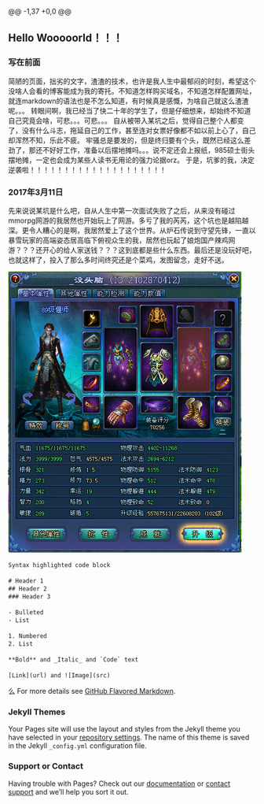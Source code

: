 @@ -1,37 +0,0 @@
## Hello Wooooorld！！！
### 写在前面
简陋的页面，拙劣的文字，渣渣的技术，也许是我人生中最郁闷的时刻，希望这个没啥人会看的博客能成为我的寄托。不知道怎样购买域名，不知道怎样配置网址，就连markdown的语法也是不怎么知道，有时候真是感慨，为啥自己就这么渣渣呢。。。
转眼间啊，我已经当了快二十年的学生了，但是仔细想来，却始终不知道自己究竟会啥，可悲。。。可悲。。。
自从被带入某坑之后，觉得自己整个人都变了，没有什么斗志，拖延自己的工作，甚至连对女票好像都不如以前上心了，自己却浑然不知，乐此不疲。
牢骚总是要发的，但是终归要有个头，既然已经这么差劲了，那还不好好工作，准备以后摆地摊吗。。。说不定还会上报纸，985硕士街头摆地摊，一定也会成为某些人读书无用论的强力论据orz。
于是，坑爹的我，决定逆袭啦！！！！！！！！！！！！！！！！！！！！
### 2017年3月11日
先来说说某坑是什么吧，自从人生中第一次面试失败了之后，从来没有碰过mmorpg网游的我居然也开始玩上了网游。多亏了我的芮芮，这个坑也是越陷越深。更令人糟心的是啊，我居然爱上了这个世界。从炉石传说到守望先锋，一直以暴雪玩家的高端姿态居高临下俯视众生的我，居然也玩起了娘炮国产辣鸡网游？？？还开心的给人家送钱？？？这到底都是些什么东西。最后还是没玩好吧，也就这样了，投入了那么多时间终究还是个菜鸡，发图留念，走好不送。

   ![pic](1.PNG)

```算法篇
Syntax highlighted code block

# Header 1
## Header 2
### Header 3

- Bulleted
- List

1. Numbered
2. List

**Bold** and _Italic_ and `Code` text

[Link](url) and ![Image](src)
```
么
For more details see [GitHub Flavored Markdown](https://guides.github.com/features/mastering-markdown/).

### Jekyll Themes

Your Pages site will use the layout and styles from the Jekyll theme you have selected in your [repository settings](https://github.com/Nathan0Gnome/nathan0gnome.github.com/settings). The name of this theme is saved in the Jekyll `_config.yml` configuration file.

### Support or Contact

Having trouble with Pages? Check out our [documentation](https://help.github.com/categories/github-pages-basics/) or [contact support](https://github.com/contact) and we’ll help you sort it out.
